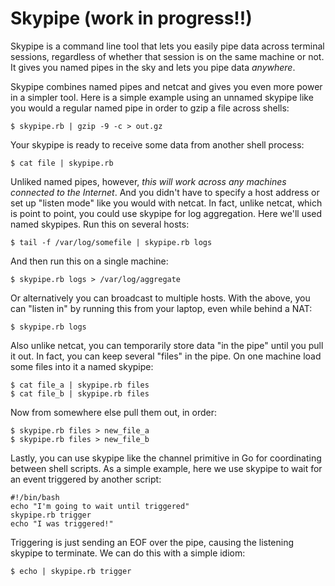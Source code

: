 # Skypipe (work in progress!!)

Skypipe is a command line tool that lets you easily pipe data across terminal sessions, regardless of whether that session is on the same machine or not. It gives you named pipes in the sky and lets you pipe data *anywhere*. 

Skypipe combines named pipes and netcat and gives you even more power in a simpler tool. Here is a simple example using an unnamed skypipe like you would a regular named pipe in order to gzip a file across shells:

	$ skypipe.rb | gzip -9 -c > out.gz

Your skypipe is ready to receive some data from another shell process:

	$ cat file | skypipe.rb

Unliked named pipes, however, *this will work across any machines connected to the Internet*. And you didn't have to specify a host address or set up "listen mode" like you would with netcat. In fact, unlike netcat, which is point to point, you could use skypipe for log aggregation. Here we'll used named skypipes. Run this on several hosts:

	$ tail -f /var/log/somefile | skypipe.rb logs

And then run this on a single machine:
	
	$ skypipe.rb logs > /var/log/aggregate

Or alternatively you can broadcast to multiple hosts. With the above, you can "listen in" by running this from your laptop, even while behind a NAT:

	$ skypipe.rb logs

Also unlike netcat, you can temporarily store data "in the pipe" until you pull it out. In fact, you can keep several "files" in the pipe. On one machine load some files into it a named skypipe:

	$ cat file_a | skypipe.rb files
	$ cat file_b | skypipe.rb files

Now from somewhere else pull them out, in order:

	$ skypipe.rb files > new_file_a
	$ skypipe.rb files > new_file_b

Lastly, you can use skypipe like the channel primitive in Go for coordinating between shell scripts. As a simple example, here we use skypipe to wait for an event triggered by another script:

	#!/bin/bash
	echo "I'm going to wait until triggered"
	skypipe.rb trigger
	echo "I was triggered!"

Triggering is just sending an EOF over the pipe, causing the listening skypipe to terminate. We can do this with a simple idiom:

	$ echo | skypipe.rb trigger
